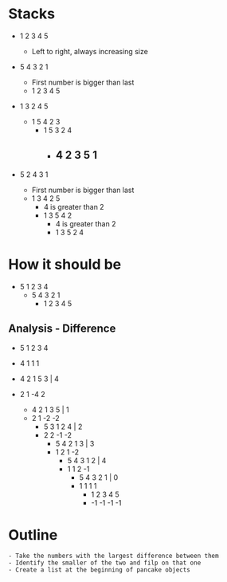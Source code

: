 # Stacks

- 1 2 3 4 5
	- Left to right, always increasing size

- 5 4 3 2 1
	- First number is bigger than last
	- 1 2 3 4 5

- 1 3 2 4 5
	- 1 5 4 2 3
		- 1 5 3 2 4
			- 4 2 3 5 1
				- 


- 5 2 4 3 1
	- First number is bigger than last
	- 1 3 4 2 5
		- 4 is greater than 2
		- 1 3 5 4 2
			- 4 is greater than 2
			- 1 3 5 2 4


# How it should be

- 5 1 2 3 4
	- 5 4 3 2 1
		- 1 2 3 4 5

## Analysis - Difference

- 5 1 2 3 4
-  4 1 1 1

- 4 2 1 5 3 | 4
-  2 1 -4 2
	- 4 2 1 3 5 | 1
	-  2 1 -2 -2
		- 5 3 1 2 4 | 2
		-  2 2 -1 -2
			- 5 4 2 1 3 | 3
			-  1 2 1 -2
				- 5 4 3 1 2 | 4
				-  1 1 2 -1
					- 5 4 3 2 1 | 0
					-  1 1 1 1
						- 1 2 3 4 5
						-  -1 -1 -1 -1
						
# Outline
	- Take the numbers with the largest difference between them
	- Identify the smaller of the two and filp on that one
	- Create a list at the beginning of pancake objects
			
